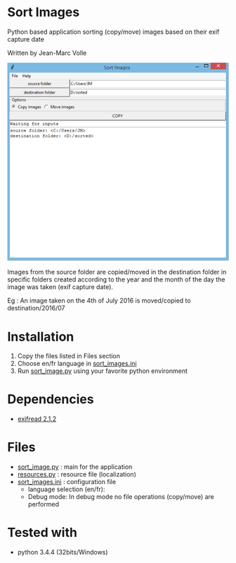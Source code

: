# Sort Images
Python based application sorting (copy/move) images based on their exif capture date

Written by Jean-Marc Volle

![ui overview][ui]

Images from the source folder are copied/moved in the destination folder
in specific folders created according to the year and the month of the day
the image was taken (exif capture date).

Eg : An image taken on the 4th of July 2016 is moved/copied to destination/2016/07


# Installation
1. Copy the files listed in Files section
2. Choose en/fr language in [sort_images.ini]
3. Run [sort_image.py] using your favorite python environment

# Dependencies

- [exifread 2.1.2]

# Files
 - [sort_image.py] : main for the application
 - [resources.py]  : resource file (localization)
 - [sort_images.ini] : configuration file
    - language selection (en/fr):
    - Debug mode: In debug mode no file operations (copy/move) are performed

# Tested with
  - python 3.4.4 (32bits/Windows)


[exifread 2.1.2]: https://pypi.python.org/pypi/ExifRead/2.1.2
[ui]: ./capture.png
[sort_image.py]: ./sort_image.py
[resources.py]: ./resources.py
[sort_images.ini]: ./sort_images.ini
